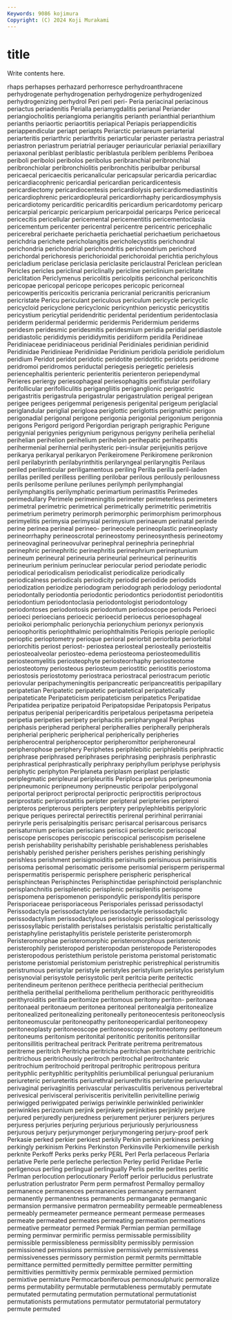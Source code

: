 ```yaml
---
Keywords: 9086 kojimura
Copyright: (C) 2024 Koji Murakami
---
```


# title

Write contents here.



rhaps perhapses perhazard
perhorresce perhydroanthracene perhydrogenate perhydrogenation perhydrogenize perhydrogenized perhydrogenizing perhydrol Peri peri
peri- Peria periacinal periacinous periactus periadenitis Perialla periamygdalitis perianal Periander
periangiocholitis periangioma periangitis perianth perianthial perianthium perianths periaortic periaortitis periapical
Periapis periappendicitis periappendicular periapt periapts Periarctic periareum periarterial periarteritis periarthric
periarthritis periarticular periaster periastra periastral periastron periastrum periatrial periauger periauricular
periaxial periaxillary periaxonal periblast periblastic periblastula periblem periblems Periboea periboli
periboloi peribolos peribolus peribranchial peribronchial peribronchiolar peribronchiolitis peribronchitis peribulbar peribursal
pericaecal pericaecitis pericanalicular pericapsular pericardia pericardiac pericardiacophrenic pericardial pericardian pericardicentesis
pericardiectomy pericardiocentesis pericardiolysis pericardiomediastinitis pericardiophrenic pericardiopleural pericardiorrhaphy pericardiosymphysis pericardiotomy pericarditic
pericarditis pericardium pericardotomy pericarp pericarpial pericarpic pericarpium pericarpoidal pericarps Perice
pericecal pericecitis pericellular pericemental pericementitis pericementoclasia pericementum pericenter pericentral pericentre
pericentric pericephalic pericerebral perichaete perichaetia perichaetial perichaetium perichaetous perichdria perichete
pericholangitis pericholecystitis perichondral perichondria perichondrial perichondritis perichondrium perichord perichordal perichoresis
perichorioidal perichoroidal perichtia perichylous pericladium periclase periclasia periclasite periclaustral Periclean
periclean Pericles pericles periclinal periclinally pericline periclinium periclitate periclitation Periclymenus
pericolitis pericolpitis periconchal periconchitis pericopae pericopal pericope pericopes pericopic pericorneal
pericowperitis pericoxitis pericrania pericranial pericranitis pericranium pericristate Pericu periculant periculous
periculum pericycle pericyclic pericycloid pericyclone pericyclonic pericynthion pericystic pericystitis pericystium
pericytial peridendritic peridental peridentium peridentoclasia periderm peridermal peridermic peridermis Peridermium
periderms peridesm peridesmic peridesmitis peridesmium peridia peridial peridiastole peridiastolic perididymis
perididymitis peridiiform peridila Peridineae Peridiniaceae peridiniaceous peridinial Peridiniales peridinian peridinid
Peridinidae Peridinieae Peridiniidae Peridinium peridiola peridiole peridiolum peridium Peridot peridot
peridotic peridotite peridotitic peridots peridrome peridromoi peridromos periductal periegesis periegetic
perielesis periencephalitis perienteric perienteritis perienteron periependymal Perieres periergy periesophageal periesophagitis
perifistular perifoliary perifollicular perifolliculitis perigangliitis periganglionic perigastric perigastritis perigastrula perigastrular
perigastrulation perigeal perigean perigee perigees perigemmal perigenesis perigenital perigeum periglacial
periglandular periglial perigloea periglottic periglottis perignathic perigon perigonadial perigonal perigone
perigonia perigonial perigonium perigonnia perigons Perigord perigord Perigordian perigraph perigraphic
Perigune perigynial perigynies perigynium perigynous perigyny perihelia perihelial perihelian perihelion
perihelium periheloin perihepatic perihepatitis perihermenial perihernial perihysteric peri-insular perijejunitis perijove
perikarya perikaryal perikaryon Perikeiromene Perikiromene perikronion peril perilabyrinth perilabyrinthitis perilaryngeal
perilaryngitis Perilaus periled perilenticular periligamentous periling Perilla perilla peril-laden perillas
perilled perilless perilling perilobar perilous perilously perilousness perils perilsome perilune
perilunes perilymph perilymphangial perilymphangitis perilymphatic perimartium perimastitis Perimedes perimedullary Perimele
perimeningitis perimeter perimeterless perimeters perimetral perimetric perimetrical perimetrically perimetritic perimetritis
perimetrium perimetry perimorph perimorphic perimorphism perimorphous perimyelitis perimysia perimysial perimysium
perinaeum perinatal perinde perine perinea perineal perineo- perineocele perineoplastic perineoplasty
perineorrhaphy perineoscrotal perineostomy perineosynthesis perineotomy perineovaginal perineovulvar perinephral perinephria perinephrial
perinephric perinephritic perinephritis perinephrium perineptunium perineum perineural perineuria perineurial perineurical
perineuritis perineurium perinium perinuclear periocular period periodate periodic periodical periodicalism
periodicalist periodicalize periodically periodicalness periodicals periodicity periodid periodide periodids periodization
periodize periodogram periodograph periodology periodontal periodontally periodontia periodontic periodontics periodontist
periodontitis periodontium periodontoclasia periodontologist periodontology periodontoses periodontosis periodontum periodoscope periods
Perioeci perioeci perioecians perioecic perioecid perioecus perioesophageal perioikoi periomphalic perionychia
perionychium perionyx perionyxis perioophoritis periophthalmic periophthalmitis Periopis periople perioplic perioptic
perioptometry perioque perioral periorbit periorbita periorbital periorchitis periost periost- periostea
periosteal periosteally periosteitis periosteoalveolar periosteo-edema periosteoma periosteomedullitis periosteomyelitis periosteophyte periosteorrhaphy
periosteotome periosteotomy periosteous periosteum periostitic periostitis periostoma periostosis periostotomy periostraca
periostracal periostracum periotic periovular peripachymeningitis peripancreatic peripancreatitis peripapillary peripatetian Peripatetic
peripatetic peripatetical peripatetically peripateticate Peripateticism peripateticism peripatetics Peripatidae Peripatidea peripatize
peripatoid Peripatopsidae Peripatopsis Peripatus peripatus peripenial peripericarditis peripetalous peripetasma peripeteia
peripetia peripeties peripety periphacitis peripharyngeal Periphas periphasis peripherad peripheral peripherallies
peripherally peripherals peripherial peripheric peripherical peripherically peripheries peripherocentral peripheroceptor peripheromittor
peripheroneural peripherophose periphery Periphetes periphlebitic periphlebitis periphractic periphrase periphrased periphrases
periphrasing periphrasis periphrastic periphrastical periphrastically periphraxy periphyllum periphyse periphysis periphytic
periphyton Periplaneta periplasm periplast periplastic periplegmatic peripleural peripleuritis Periploca periplus
peripneumonia peripneumonic peripneumony peripneustic peripolar peripolygonal periportal periproct periproctal periproctic
periproctitis periproctous periprostatic periprostatitis peripter peripteral peripteries peripteroi peripteros peripterous
peripters periptery peripylephlebitis peripyloric perique periques perirectal perirectitis perirenal perirhinal
perirraniai periryrle peris perisalpingitis perisarc perisarcal perisarcous perisarcs perisaturnium periscian
periscians periscii perisclerotic periscopal periscope periscopes periscopic periscopical periscopism periselene
perish perishability perishabilty perishable perishableness perishables perishably perished perisher perishers
perishes perishing perishingly perishless perishment perisigmoiditis perisinuitis perisinuous perisinusitis perisoma
perisomal perisomatic perisome perisomial perisperm perispermal perispermatitis perispermic perisphere perispheric
perispherical perisphinctean Perisphinctes Perisphinctidae perisphinctoid perisplanchnic perisplanchnitis perisplenetic perisplenic perisplenitis
perispome perispomena perispomenon perispondylic perispondylitis perispore Perisporiaceae perisporiaceous Perisporiales perissad
perissodactyl Perissodactyla perissodactylate perissodactyle perissodactylic perissodactylism perissodactylous perissologic perissological perissology
perissosyllabic peristalith peristalses peristalsis peristaltic peristaltically peristaphyline peristaphylitis peristele peristerite
peristeromorph Peristeromorphae peristeromorphic peristeromorphous peristeronic peristerophily peristeropod peristeropodan peristeropode Peristeropodes
peristeropodous peristethium peristole peristoma peristomal peristomatic peristome peristomial peristomium peristrephic
peristrephical peristrumitis peristrumous peristylar peristyle peristyles peristylium peristylos peristylum perisynovial
perisystole perisystolic perit peritcia perite peritectic peritendineum peritenon perithece perithecia
perithecial perithecium perithelia perithelial perithelioma perithelium perithoracic perithyreoiditis perithyroiditis peritlia
peritomize peritomous peritomy periton- peritonaea peritonaeal peritonaeum peritonea peritoneal peritonealgia
peritonealize peritonealized peritonealizing peritoneally peritoneocentesis peritoneoclysis peritoneomuscular peritoneopathy peritoneopericardial peritoneopexy
peritoneoplasty peritoneoscope peritoneoscopy peritoneotomy peritoneum peritoneums peritonism peritonital peritonitic peritonitis
peritonsillar peritonsillitis peritracheal peritrack Peritrate peritrema peritrematous peritreme peritrich Peritricha
peritricha peritrichan peritrichate peritrichic peritrichous peritrichously peritroch peritrochal peritrochanteric peritrochium
peritrochoid peritropal peritrophic peritropous peritura perityphlic perityphlitic perityphlitis periumbilical periungual
periuranium periureteric periureteritis periurethral periurethritis periuterine periuvular perivaginal perivaginitis perivascular
perivasculitis perivenous perivertebral perivesical perivisceral perivisceritis perivitellin perivitelline periwig periwigged
periwigpated periwigs periwinkle periwinkled periwinkler periwinkles perizonium perjink perjinkety perjinkities
perjinkly perjure perjured perjuredly perjuredness perjurement perjurer perjurers perjures perjuress
perjuries perjuring perjurious perjuriously perjuriousness perjurous perjury perjurymonger perjurymongering perjury-proof
perk Perkasie perked perkier perkiest perkily Perkin perkin perkiness perking
perkingly perkinism Perkins Perkinston Perkinsville Perkiomenville perkish perknite Perkoff Perks
perks perky PERL Perl Perla perlaceous Perlaria perlative Perle perle
perleche perlection Perley perlid Perlidae Perlie perligenous perling perlingual perlingually
Perlis perlite perlites perlitic Perlman perlocution perlocutionary Perloff perloir perlucidus
perlustrate perlustration perlustrator Perm perm permafrost Permalloy permalloy permanence permanences
permanencies permanency permanent permanently permanentness permanents permanganate permanganic permansion permansive
permatron permeability permeable permeableness permeably permeameter permeance permeant permease permeases
permeate permeated permeates permeating permeation permeations permeative permeator permed Permiak
Permian permian permillage perming perminvar permirific permiss permissable permissibility permissible
permissibleness permissiblity permissibly permission permissioned permissions permissive permissively permissiveness permissivenesses
permissory permistion permit permits permittable permittance permitted permittedly permittee permitter
permitting permittivities permittivity permix permixable permixed permixtion permixtive permixture Permocarboniferous
permonosulphuric permoralize perms permutability permutable permutableness permutably permutate permutated permutating
permutation permutational permutationist permutationists permutations permutator permutatorial permutatory permute permuted
